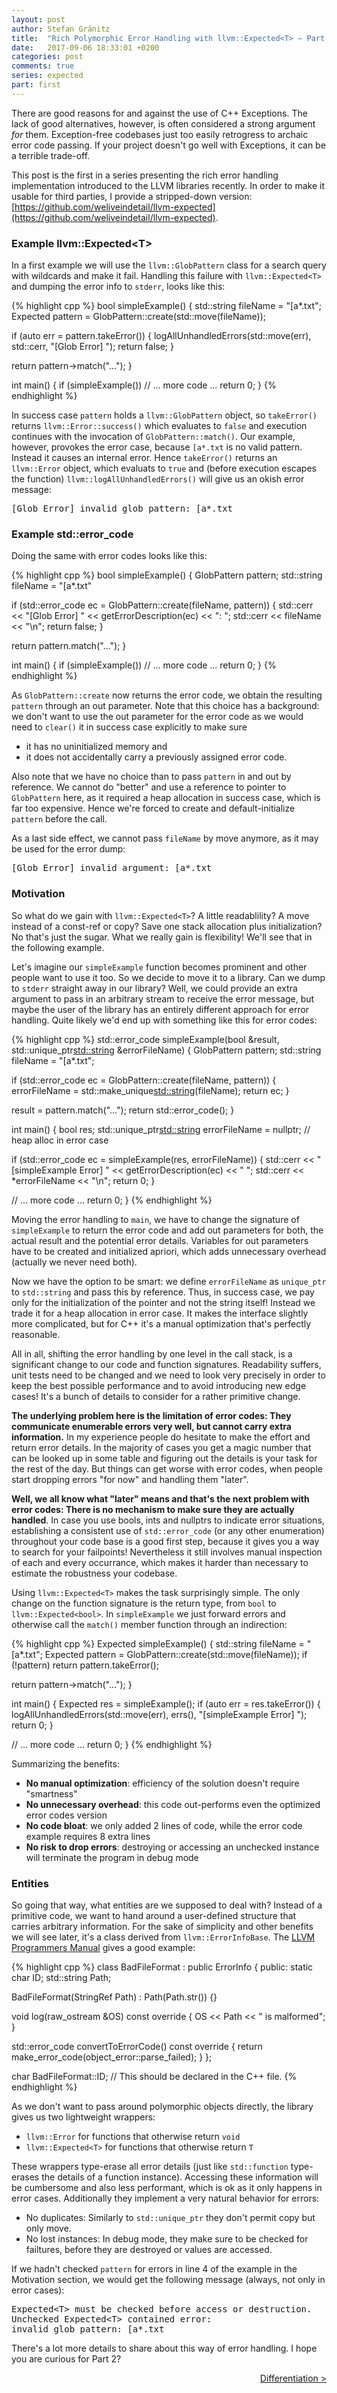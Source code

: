 ```yaml
---
layout: post
author: Stefan Gränitz
title:  "Rich Polymorphic Error Handling with llvm::Expected<T> — Part 1"
date:   2017-09-06 18:33:01 +0200
categories: post
comments: true
series: expected
part: first
--- 
```


There are good reasons for and against the use of C++ Exceptions. The lack of good alternatives, however, is often considered a strong argument _for_ them. Exception-free codebases just too easily retrogress to archaic error code passing. If your project doesn't go well with Exceptions, it can be a terrible trade-off.

This post is the first in a series presenting the rich error handling implementation introduced to the LLVM libraries recently. In order to make it usable for third parties, I provide a stripped-down version: 
[https://github.com/weliveindetail/llvm-expected](https://github.com/weliveindetail/llvm-expected).

### Example llvm::Expected&lt;T&gt;

In a first example we will use the `llvm::GlobPattern` class for a search query with wildcards and make it fail. Handling this failure with `llvm::Expected<T>` and dumping the error info to `stderr`, looks like this:

{% highlight cpp %}
bool simpleExample() {
  std::string fileName = "[a*.txt";
  Expected<GlobPattern> pattern = GlobPattern::create(std::move(fileName));

  if (auto err = pattern.takeError()) {
    logAllUnhandledErrors(std::move(err), std::cerr, "[Glob Error] ");
    return false;
  }

  return pattern->match("...");
}

int main() {
  if (simpleExample())
    // ... more code ...
  return 0;
}
{% endhighlight %}

In success case `pattern` holds a `llvm::GlobPattern` object, so `takeError()` returns `llvm::Error::success()` which evaluates to `false` and execution continues with the invocation of `GlobPattern::match()`. Our example, however, provokes the error case, because `[a*.txt` is no valid pattern. Instead it causes an internal error. Hence `takeError()` returns an `llvm::Error` object, which evaluats to `true` and (before execution escapes the function) `llvm::logAllUnhandledErrors()` will give us an okish error message:

<pre>
[Glob Error] invalid glob pattern: [a*.txt
</pre>

### Example std::error_code

Doing the same with error codes looks like this:

{% highlight cpp %}
bool simpleExample() {
  GlobPattern pattern;
  std::string fileName = "[a*.txt"

  if (std::error_code ec = GlobPattern::create(fileName, pattern)) {
    std::cerr << "[Glob Error] " << getErrorDescription(ec) << ": ";
    std::cerr << fileName << "\n";
    return false;
  }

  return pattern.match("...");
}

int main() {
  if (simpleExample())
    // ... more code ...
  return 0;
}
{% endhighlight %}

As `GlobPattern::create` now returns the error code, we obtain the resulting `pattern` through an out parameter. Note that this choice has a background: we don't want to use the out parameter for the error code as we would need to `clear()` it in success case explicitly to make sure
* it has no uninitialized memory and 
* it does not accidentally carry a previously assigned error code.

Also note that we have no choice than to pass `pattern` in and out by reference. We cannot do "better" and use a reference to pointer to `GlobPattern` here, as it required a heap allocation in success case, which is far too expensive. Hence we're forced to create and default-initialize `pattern` before the call. 

As a last side effect, we cannot pass `fileName` by move anymore, as it may be used for the error dump:

<pre>
[Glob Error] invalid_argument: [a*.txt
</pre>

### Motivation

So what do we gain with `llvm::Expected<T>`? A little readablility? A move instead of a const-ref or copy? Save one stack allocation plus initialization? No that's just the sugar. What we really gain is flexibility! We'll see that in the following example.

Let's imagine our `simpleExample` function becomes prominent and other people want to use it too. So we decide to move it to a library. Can we dump to `stderr` straight away in our library? Well, we could provide an extra argument to pass in an arbitrary stream to receive the error message, but maybe the user of the library has an entirely different approach for error handling. Quite likely we'd end up with something like this for error codes:

{% highlight cpp %}
std::error_code simpleExample(bool &result, 
                              std::unique_ptr<std::string> &errorFileName) {
  GlobPattern pattern;
  std::string fileName = "[a*.txt";

  if (std::error_code ec = GlobPattern::create(fileName, pattern)) {
    errorFileName = std::make_unique<std::string>(fileName);
    return ec;
  }

  result = pattern.match("...");
  return std::error_code();
}

int main() {
  bool res;
  std::unique_ptr<std::string> errorFileName = nullptr; // heap alloc in error case

  if (std::error_code ec = simpleExample(res, errorFileName)) {
    std::cerr << "[simpleExample Error] " << getErrorDescription(ec) << " ";
    std::cerr << *errorFileName << "\n";
    return 0;
  }

  // ... more code ...
  return 0;
}
{% endhighlight %}

Moving the error handling to `main`, we have to change the signature of `simpleExample` to return the error code and add out parameters for both, the actual result and the potential error details. Variables for out parameters have to be created and initialized apriori, which adds unnecessary overhead (actually we never need both).

Now we have the option to be smart: we define `errorFileName` as `unique_ptr` to `std::string` and pass this by reference. Thus, in success case, we pay only for the initialization of the pointer and not the string itself! Instead we trade it for a heap allocation in error case. It makes the interface slightly more complicated, but for C++ it's a manual optimization that's perfectly reasonable.

All in all, shifting the error handling by one level in the call stack, is a significant change to our code and function signatures. Readability suffers, unit tests need to be changed and we need to look very precisely in order to keep the best possible performance and to avoid introducing new edge cases! It's a bunch of details to consider for a rather primitive change.

**The underlying problem here is the limitation of error codes: They communicate enumerable errors very well, but cannot carry extra information.** In my experience people do hesitate to make the effort and return error details. In the majority of cases you get a magic number that can be looked up in some table and figuring out the details is your task for the rest of the day. But things can get worse with error codes, when people start dropping errors "for now" and handling them "later".

**Well, we all know what "later" means and that's the next problem with error codes: There is no mechanism to make sure they are actually handled**. In case you use bools, ints and nullptrs to indicate error situations, establishing a consistent use of `std::error_code` (or any other enumeration) throughout your code base is a good first step, because it gives you a way to search for your failpoints! Nevertheless it still involves manual inspection of each and every occurrance, which makes it harder than necessary to estimate the robustness your codebase.

Using `llvm::Expected<T>` makes the task surprisingly simple. The only change on the function signature is the return type, from `bool` to `llvm::Expected<bool>`. In `simpleExample` we just forward errors and otherwise call the `match()` member function through an indirection:

{% highlight cpp %}
Expected<bool> simpleExample() {
  std::string fileName = "[a*.txt";
  Expected<GlobPattern> pattern = GlobPattern::create(std::move(fileName));
  if (!pattern)
    return pattern.takeError();

  return pattern->match("...");
}

int main() {
  Expected<bool> res = simpleExample();
  if (auto err = res.takeError()) {
    logAllUnhandledErrors(std::move(err), errs(), "[simpleExample Error] ");
    return 0;
  }

  // ... more code ...
  return 0;
}
{% endhighlight %}

Summarizing the benefits:

* **No manual optimization**: efficiency of the solution doesn't require "smartness"
* **No unnecessary overhead**: this code out-performs even the optimized error codes version
* **No code bloat**: we only added 2 lines of code, while the error code example requires 8 extra lines
* **No risk to drop errors**: destroying or accessing an unchecked instance will terminate the program in debug mode

### Entities

So going that way, what entities are we supposed to deal with? Instead of a primitive code, we want to hand around a user-defined structure that carries arbitrary information. For the sake of simplicity and other benefits we will see later, it's a class derived from `llvm::ErrorInfoBase`. The [LLVM Programmers Manual](http://llvm.org/docs/ProgrammersManual.html) gives a good example:

{% highlight cpp %}
class BadFileFormat : public ErrorInfo<BadFileFormat> {
public:
  static char ID;
  std::string Path;

  BadFileFormat(StringRef Path) : Path(Path.str()) {}

  void log(raw_ostream &OS) const override {
    OS << Path << " is malformed";
  }

  std::error_code convertToErrorCode() const override {
    return make_error_code(object_error::parse_failed);
  }
};

char BadFileFormat::ID; // This should be declared in the C++ file.
{% endhighlight %}

As we don't want to pass around polymorphic objects directly, the library gives us two lightweight wrappers: 

* `llvm::Error` for functions that otherwise return `void`
* `llvm::Expected<T>` for functions that otherwise return `T`

These wrappers type-erase all error details (just like `std::function` type-erases the details of a function instance). Accessing these information will be cumbersome and also less performant, which is ok as it only happens in error cases. Additionally they implement a very natural behavior for errors:

* No duplicates: Similarly to `std::unique_ptr` they don't permit copy but only move.
* No lost instances: In debug mode, they make sure to be checked for failtures, before they are destroyed or values are accessed.

If we hadn't checked `pattern` for errors in line 4 of the example in the Motivation section, we would get the following message (always, not only in error cases):

<pre>
Expected&lt;T&gt; must be checked before access or destruction.
Unchecked Expected&lt;T&gt; contained error:
invalid glob pattern: [a*.txt
</pre>

There's a lot more details to share about this way of error handling. I hope you are curious for Part 2?

<a href="/blog/post/2017/09/07/llvm-expected-differentiation.html" style="float: right;">Differentiation &gt;</a>
<br>

